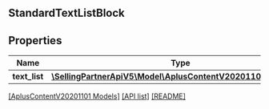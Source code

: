 ## StandardTextListBlock

## Properties

Name | Type | Description | Notes
------------ | ------------- | ------------- | -------------
**text_list** | [**\SellingPartnerApiV5\Model\AplusContentV20201101\TextItem[]**](TextItem.md) |  |

[[AplusContentV20201101 Models]](../) [[API list]](../../Api) [[README]](../../../README.md)
